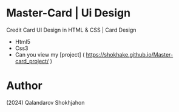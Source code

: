 # Master-Card | Ui Design
Credit Card UI Design in HTML & CSS | Card Design

- Html5
- Css3
- Can you view my [project] ( https://shokhake.github.io/Master-card_project/ )

# Author
(2024) Qalandarov Shokhjahon
